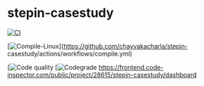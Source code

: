 # stepin-casestudy
[![CI](https://github.com/chayvakacharla/stepin-casestudy/actions/workflows/build.yml/badge.svg)](https://github.com/chayvakacharla/stepin-casestudy/actions/workflows/build.yml)
                                                                                                                                   
                                                                                                                                                                                 
[![Compile-Linux](https://github.com/chayvakacharla/stepin-casestudy/actions/workflows/compile.yml/badge.svg)](https://github.com/chayvakacharla/stepin-
casestudy/actions/workflows/compile.yml)

[![Code quality](https://www.code-inspector.com/project/28615/score/svg)
[![Codegrade](https://www.code-inspector.com/project/28615/status/svg)
https://frontend.code-inspector.com/public/project/28615/stepin-casestudy/dashboard
